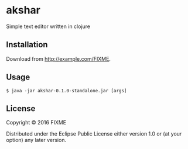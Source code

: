 # akshar

Simple text editor written in clojure

## Installation

Download from http://example.com/FIXME.

## Usage

    $ java -jar akshar-0.1.0-standalone.jar [args]


## License

Copyright © 2016 FIXME

Distributed under the Eclipse Public License either version 1.0 or (at
your option) any later version.
